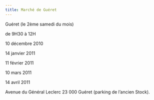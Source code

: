 ```yaml
---
title: Marché de Guéret
---
```


Guéret (le 2ème samedi du mois)

de 9H30 à 12H


10 décembre 2010

14 janvier 2011

11 février 2011

10 mars 2011

14 avril 2011




Avenue du Général Leclerc 23 000 Guéret (parking de l’ancien Stock).  
